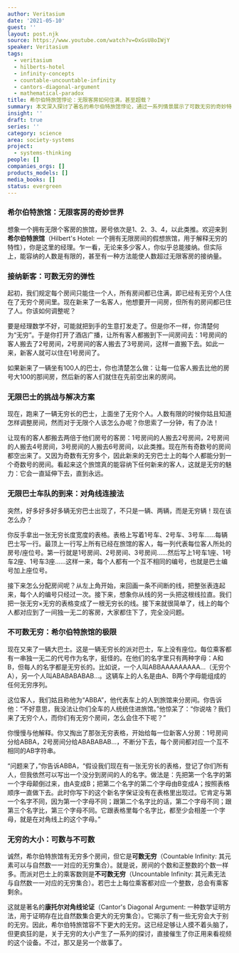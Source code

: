 ```yaml
---
author: Veritasium
date: '2021-05-10'
guest: ''
layout: post.njk
source: https://www.youtube.com/watch?v=OxGsU8oIWjY
speaker: Veritasium
tags:
  - veritasium
  - hilberts-hotel
  - infinity-concepts
  - countable-uncountable-infinity
  - cantors-diagonal-argument
  - mathematical-paradox
title: 希尔伯特旅馆悖论：无限客房如何住满，甚至超载？
summary: 本文深入探讨了著名的希尔伯特旅馆悖论，通过一系列情景展示了可数无穷的奇妙特性，即一个拥有无限房间的旅馆如何能接纳无限多的新客人。随后，文章引入了康托尔对角线论证，揭示了存在比可数无穷“更大”的不可数无穷，从而解释了即使是无限房间的旅馆也无法容纳所有类型的无限客人。
insight: ''
draft: true
series: ''
category: science
area: society-systems
project:
  - systems-thinking
people: []
companies_orgs: []
products_models: []
media_books: []
status: evergreen
---
```

### 希尔伯特旅馆：无限客房的奇妙世界

想象一个拥有无限个客房的旅馆，房号依次是1、2、3、4，以此类推。欢迎来到**希尔伯特旅馆**（Hilbert's Hotel: 一个拥有无限房间的假想旅馆，用于解释无穷的特性），你是这里的经理。乍一看，无论来多少客人，你似乎总能接纳。但实际上，能容纳的人数是有限的，甚至有一种方法能使人数超过无限客房的接纳量。

### 接纳新客：可数无穷的弹性

起初，我们规定每个房间只能住一个人，所有房间都已住满，即已经有无穷个人住在了无穷个房间里。现在新来了一名客人，他想要开一间房，但所有的房间都已住了人。你该如何调整呢？

要是经理数学不好，可能就把到手的生意打发走了。但是你不一样，你清楚何为“无穷”。于是你打开了酒店广播，让所有客人都搬到下一间房间去：1号房间的客人搬去了2号房间，2号房间的客人搬去了3号房间，这样一直搬下去。如此一来，新客人就可以住在1号房间了。

如果新来了一辆坐有100人的巴士，你也清楚怎么做：让每一位客人搬去比他的房号大100的那间房，然后新的客人们就住在先前空出来的房间。

### 无限巴士的挑战与解决方案

现在，跑来了一辆无穷长的巴士，上面坐了无穷个人。人数有限的时候你姑且知道怎样调整房间，然而对于无限个人该怎么办呢？你思索了一分钟，有了办法！

让现有的客人都搬去两倍于他们房号的客房：1号房间的人搬去2号房间，2号房间的人搬去4号房间，3号房间的人搬去6号房间，以此类推。现在所有奇数号的房间都空出来了。又因为奇数有无穷多个，因此新来的无穷巴士上的每个人都能分到一个奇数号的房间。看起来这个旅馆真的能容纳下任何新来的客人，这就是无穷的魅力：它会一直延伸下去，直到永远。

### 无限巴士车队的到来：对角线连接法

突然，好多好多好多辆无穷巴士出现了，不只是一辆、两辆，而是无穷辆！现在该怎么办？

你反手拿出一张无穷长度宽度的表格。表格上写着1号车、2号车、3号车……每辆巴士写一行。最顶上一行写上所有已经在旅馆的客人，每一列代表每位客人所处的房号/座位号。第一行就是1号房间、2号房间、3号房间……然后写上1号车1座、1号车2座、1号车3座……这样一来，每个人都有一个互不相同的编号，也就是巴士编号加上座位号。

接下来怎么分配房间呢？从左上角开始，来回画一条不间断的线，把整张表连起来，每个人的编号只经过一次。接下来，想象你从线的另一头把这根线拉直。我们把一张无穷×无穷的表格变成了一根无穷长的线。接下来就很简单了，线上的每个人都对应到了一间独一无二的客房，大家都住下了，完全没问题。

### 不可数无穷：希尔伯特旅馆的极限

现在又来了一辆大巴士。这是一辆无穷长的派对巴士，车上没有座位。每位乘客都有一串独一无二的代号作为名字，挺怪的。在他们的名字里只有两种字母：A和B，但每人的名字都是无穷长的。比如说，一个人叫ABBAAAAAAAAA...（无穷个A），另一个人叫ABABABABAB...。这辆车上的人名是由A、B两个字母能组成的任何无穷序列。

这位客人，我们姑且称他为“ABBA”，他代表车上的人到旅馆来分房间。你告诉他：“不好意思，我没法让你们全车的人统统住进旅馆。”他惊呆了：“你说啥？我们来了无穷个人，而你们有无穷个房间，怎么会住不下呢？”

你慢慢与他解释。你又掏出了那张无穷表格，开始给每一位新客人分房：1号房间分给ABBA，2号房间分给ABABABAB...，不断分下去，每个房间都对应一个互不相同的AB字符串。

“问题来了，”你告诉ABBA，“假设我们现在有一张无穷长的表格，登记了你们所有人，但我依然可以写出一个没分到房间的人的名字。做法是：先把第一个名字的第一个字母颠倒过来，由A变成B；把第二个名字的第二个字母由B变成A；按照表格顺序一直做下去。此时你写下的这个新名字保证没有在表格里出现过。它肯定与第一个名字不同，因为第一个字母不同；跟第二个名字比的话，第二个字母不同；跟第三个名字比，第三个字母不同。它跟表格里每个名字比，都至少会相差一个字母，就是在对角线上的这个字母。”

### 无穷的大小：可数与不可数

诚然，希尔伯特旅馆有无穷多个房间，但它是**可数无穷**（Countable Infinity: 其元素可以与自然数一一对应的无穷集合）。就是说，房间的个数和正整数的个数一样多。而派对巴士上的乘客数则是**不可数无穷**（Uncountable Infinity: 其元素无法与自然数一一对应的无穷集合）。若巴士上每位乘客都对应一个整数，总会有乘客剩余。

这就是著名的**康托尔对角线论证**（Cantor's Diagonal Argument: 一种数学证明方法，用于证明存在比自然数集合更大的无穷集合）。它揭示了有一些无穷会大于别的无穷。因此，希尔伯特旅馆容不下更大的无穷。这已经足够让人摸不着头脑了，但更疯狂的是，关于无穷的大小产生了一系列的探讨，直接催生了你正用来看视频的这个设备。不过，那又是另一个故事了。